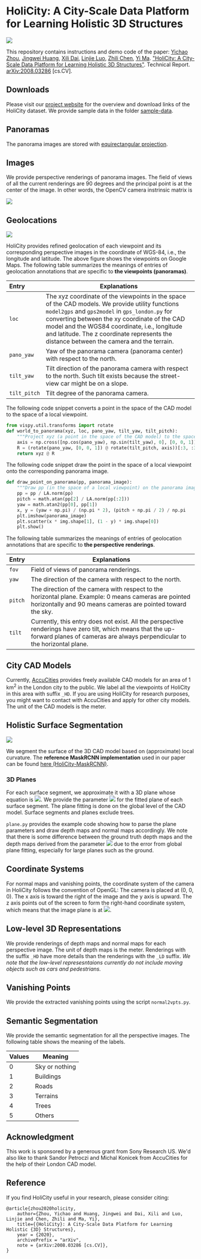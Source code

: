 # HoliCity: A City-Scale Data Platform for Learning Holistic 3D Structures
<img src="https://people.eecs.berkeley.edu/~zyc/holicity/images/teaser.png">

This repository contains instructions and demo code of the paper:  [Yichao Zhou](https://yichaozhou.com/), [Jingwei Huang](http://haozhi.io/), [Xili Dai](https://github.com/Delay-Xili), [Linjie Luo](http://linjieluo.com/), [Zhili Chen](http://www.zhilichen.com/), [Yi Ma](https://people.eecs.berkeley.edu/~yima). ["HoliCity: A City-Scale Data Platform for Learning Holistic 3D Structures"](https://arxiv.org/abs/2008.03286). Technical Report. [arXiv:2008.03286](https://arxiv.org/abs/2008.03286) [cs.CV].

## Downloads

Please visit our [project website](https://holicity.io) for the overview and download links of the HoliCity dataset. We provide sample data in the folder [sample-data](https://github.com/zhou13/holicity/tree/master/sample-data).

## Panoramas

The panorama images are stored with [equirectangular projection](https://en.wikipedia.org/wiki/Equirectangular_projection).

## Images

We provide perspective renderings of panorama images. The field of views of all the current renderings are 90 degrees and the principal point is at the center of the image.  In other words, the OpenCV camera instrinsic matrix is

<img src="https://latex.codecogs.com/svg.latex?\begin{bmatrix}256%20&%20&%20256%20\\%20&%20256%20&%20256%20\\&%20&%201\end{bmatrix}."/>

## Geolocations

<img src="https://people.eecs.berkeley.edu/~zyc/holicity/images/map_big.png">

HoliCity provides refined geolocation of each viewpoint and its corresponding perspective images in the coordinate of WGS-84, i.e., the longitude and latitude. The above figure shows the viewpoints on Google Maps. The following table summarizes the meanings of entries of geolocation annotations that are specific to **the viewpoints (panoramas)**.

| Entry        | Explanations                                                 |
| :----------- | ------------------------------------------------------------ |
| `loc`        | The xyz coordinate of the viewpoints in the space of the CAD models. We provide utility functions `model2gps` and `gps2model` in `gps_london.py` for converting between the xy coordinate of the CAD model and the WGS84 coordinate, i.e., longitude and latitude. The z coordinate represents the distance between the camera and the terrain. |
| `pano_yaw`   | Yaw of the panorama camera (panorama center) with respect to the north. |
| `tilt_yaw`   | Tilt direction of the panorama camera with respect to the north. Such tilt exists because the street-view car might be on a slope. |
| `tilt_pitch` | Tilt degree of the panorama camera.                          |

The following code snippet converts a point in the space of the CAD model to the space of a local viewpoint.

```python        loc, panoYaw, tiltYaw, tiltPitch = x[:3], x[3], x[4], x[5]
from vispy.util.transforms import rotate
def world_to_panorama(xyz, loc, pano_yaw, tilt_yaw, tilt_pitch):
    """Project xyz (a point in the space of the CAD model) to the space of a local viewpoint."""
    axis = np.cross([np.cos(pano_yaw), np.sin(tilt_yaw), 0], [0, 0, 1])
    R = (rotate(pano_yaw, [0, 0, 1]) @ rotate(tilt_pitch, axis))[:3, :3]
    return xyz @ R
```

The following code snippet draw the point in the space of a local viewpoint onto the corresponding panorama image.

```python
def draw_point_on_panorama(pp, panorama_image):
    """Draw pp (in the space of a local viewpoint) on the panorama image"""
    pp = pp / LA.norm(pp)
    pitch = math.atan(pp[2] / LA.norm(pp[:2]))
    yaw = math.atan2(pp[0], pp[1])
    x, y = (yaw + np.pi) / (np.pi * 2), (pitch + np.pi / 2) / np.pi
    plt.imshow(panorama_image)
    plt.scatter(x * img.shape[1], (1 - y) * img.shape[0])
    plt.show()
```

The following table summarizes the meanings of entries of geolocation annotations that are specific to **the perspective renderings**.

| Entry   | Explanations                                                 |
| ------- | ------------------------------------------------------------ |
| `fov`   | Field of views of panorama renderings.                       |
| `yaw`   | The direction of the camera with respect to the north.       |
| `pitch` | The direction of the camera with respect to the horizontal plane. Example: 0 means cameras are pointed horizontally and 90 means cameras are pointed toward the sky. |
| `tilt`  | Currently, this entry does not exist. All the perspective renderings have zero tilt, which means that the up-forward planes of cameras are always perpendicular to the horizontal plane. |

## City CAD Models

Currently, [AccuCities](https://www.accucities.com/new-3d-london-samples-cover-full-square-kilometer/) provides freely available CAD models for an area of 1 km<sup>2</sup>  in the London city to the public. We label all the viewpoints of HoliCity in this area with suffix `_HD`. If you are using HoliCity for research purposes, you might want to contact with AccuCities and apply for other city models. The unit of the CAD models is the meter.

## Holistic Surface Segmentation

<img src="https://people.eecs.berkeley.edu/~zyc/holicity/images/surface-segmentations-pazo2.jpg"/>

We segment the surface of the 3D CAD model based on (approximate) local curvature.  The **reference MaskRCNN implementation** used in our paper can be found [here (HoliCity-MaskRCNN)](https://github.com/Delay-Xili/HoliCity-MaskRCNN).

### 3D Planes

For each surface segment, we approximate it with a 3D plane whose equation is <img src="https://latex.codecogs.com/gif.latex?%5Cinline%20w%5ETx&amp;plus;1%3D0">. We provide the parameter <img src="https://latex.codecogs.com/gif.latex?%5Cinline%20w"> for the fitted plane of each surface segment.  The plane fitting is done on the global level of the CAD model.  Surface segments and planes exclude trees.

`plane.py`  provides the example code showing how to parse the plane parameters and draw depth maps and normal maps accordingly. We note that there is some difference between the ground truth depth maps and the depth maps derived from the parameter <img src="https://latex.codecogs.com/gif.latex?%5Cinline%20w"> due to the error from global plane fitting, especially for large planes such as the ground.

## Coordinate Systems
For normal maps and vanishing points, the coordinate system of the camera in HoliCity follows the convention of OpenGL: The camera is placed at (0, 0, 0).  The x axis is toward the right of the image and the y axis is upward. The z axis points out of the screen to form the right-hand coordinate system, which means that the image plane is at  <img src="https://latex.codecogs.com/svg.latex?z=-1">.

## Low-level 3D Representations

We provide renderings of depth maps and normal maps for each perspective image. The unit of depth maps is the meter. Renderings with the suffix `_HD` have more details than the renderings with the `_LD` suffix. *We note that the low-level represesntaions currently do not include moving objects such as cars and pedestrians.*

## Vanishing Points

We provide the extracted vanishing points using the script `normal2vpts.py`. 

## Semantic Segmentation

We provide the semantic segmentation for all the perspective images. The following table shows the meaning of the labels.

| Values | Meaning        |
| ------ | -------------- |
| 0      | Sky or nothing |
| 1      | Buildings      |
| 2      | Roads          |
| 3      | Terrains       |
| 4      | Trees          |
| 5      | Others         |

## Acknowledgment

This work is sponsored by a generous grant from Sony Research US. We'd also like to thank Sandor Petroczi and Michal Konicek from AccuCities for the help of their London CAD model.

## Reference

If you find HoliCity useful in your research, please consider citing:          

```
@article{zhou2020holicity,
    author={Zhou, Yichao and Huang, Jingwei and Dai, Xili and Luo, Linjie and Chen, Zhili and Ma, Yi},
    title={{HoliCity}: A City-Scale Data Platform for Learning Holistic {3D} Structures},
    year = {2020},
    archivePrefix = "arXiv", 
    note = {arXiv:2008.03286 [cs.CV]},
}
```
